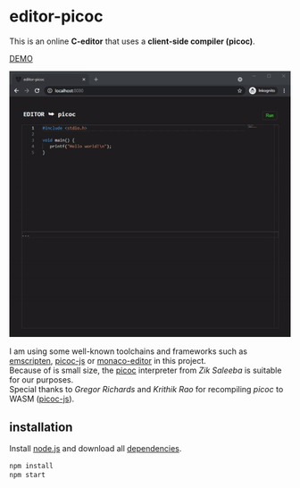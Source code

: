 # editor-picoc

This is an online **C-editor** that uses a **client-side compiler (picoc)**.  
  
[DEMO](https://editor-picoc.glitch.me/)  
  
![editor-client-side](preview.gif "editor-client-side")  
  
I am using some well-known toolchains and frameworks such as [emscripten](https://emscripten.org/), [picoc-js](https://www.npmjs.com/package/picoc-js) or [monaco-editor](https://microsoft.github.io/monaco-editor/) in this project.  
Because of is small size, the [picoc](https://gitlab.com/zsaleeba/picoc) interpreter from *Zik Saleeba* is suitable for our purposes.  
Special thanks to *Gregor Richards* and *Krithik Rao* for recompiling *picoc* to WASM ([picoc-js](https://www.npmjs.com/package/picoc-js)).  

## installation

Install [node.js](https://nodejs.org) and download all [dependencies](package.json).  
  
```
npm install
npm start
```
